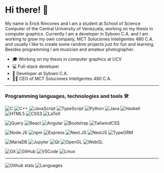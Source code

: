 # Hi there! :wave:

My name is Erick Rincones and I am a student at School of Science Computer
of the Central University of Venezuela, working on my thesis in computer
graphics. Currently I am a developer in Sybven C.A. and I am working to grow my
own company, MCT Soluciones Inteligentes 480 C.A. and usually I
like to create some random projects just for fun and learning. Besides
programming I am musician and amateur photographer.

- :mortar_board: Working on my thesis in computer graphics at UCV
- :computer: Full-stack developer
- :office: Developer at Sybven C.A.
- :office_worker: CEO of MCT Soluciones Inteligentes 480 C.A.

---

### Programming languages, technologies and tools :hammer_and_wrench:

![C](https://img.shields.io/badge/-C-informational?logo=c&style=social)
![C++](https://img.shields.io/badge/-C%2B%2B-informational?logo=cplusplus&style=social)
![JavaScript](https://img.shields.io/badge/-JavaScript-informational?logo=javascript&style=social)
![TypeScript](https://img.shields.io/badge/-TypeScript-informational?logo=typescript&style=social)
![Python](https://img.shields.io/badge/-Python-informational?logo=Python&style=social)
![Java](https://img.shields.io/badge/-Java-informational?logo=openjdk&style=social)
![Haskell](https://img.shields.io/badge/-Haskell-informational?logo=haskell&style=social)
![HTML5](https://img.shields.io/badge/-HTML5-informational?logo=html5&style=social)
![CSS3](https://img.shields.io/badge/-CSS3-informational?logo=css3&style=social)
![LaTeX](https://img.shields.io/badge/-LaTeX-informational?logo=latex&style=social)

![jQuery](https://img.shields.io/badge/-jQuery-informational?logo=jquery&style=social)
![React](https://img.shields.io/badge/-React-informational?logo=react&style=social)
![Angular](https://img.shields.io/badge/-Angular-informational?logo=angular&style=social)
![Bootstrap](https://img.shields.io/badge/-Bootstrap-informational?logo=bootstrap&style=social)
![TailwindCSS](https://img.shields.io/badge/-TailwindCSS-informational?logo=tailwindcss&style=social)

![Node.JS](https://img.shields.io/badge/-Node.JS-informational?logo=node.js&style=social)
![npm](https://img.shields.io/badge/-npm-informational?logo=npm&style=social)
![Express](https://img.shields.io/badge/-Express-informational?logo=express&style=social)
![Next.JS](https://img.shields.io/badge/-Next.JS-informational?logo=next.js&style=social)
![NestJS](https://img.shields.io/badge/-NestJS-informational?logo=nestjs&style=social)
![TypeORM](https://img.shields.io/badge/--informational?label=TypeORM&style=social)

![MariaDB](https://img.shields.io/badge/-MariaDB-informational?logo=mariadb&style=social)
![Jupyter](https://img.shields.io/badge/-Jupyter-informational?logo=jupyter&style=social)
![Qt](https://img.shields.io/badge/-Qt-informational?logo=qt&style=social)
![OpenGL](https://img.shields.io/badge/-OpenGL-informational?logo=opengl&style=social)
![WebGL](https://img.shields.io/badge/-WebGL-informational?logo=webgl&style=social)

![Git](https://img.shields.io/badge/-Git-informational?logo=git&style=social)
![GitHub](https://img.shields.io/badge/-GitHub-informational?logo=github&style=social)
![VSCode](https://img.shields.io/badge/-VSCode-informational?logo=visualstudiocode&style=social)
![Linux](https://img.shields.io/badge/-Linux-informational?logo=linux&style=social)

---

![Github stats](https://github-readme-stats.vercel.app/api?username=erincones&show_icons=true&count_private=true&include_all_commits=true&hide=prs,contribs)
![Languages](https://github-readme-stats.vercel.app/api/top-langs/?username=erincones&langs_count=8&layout=compact)

